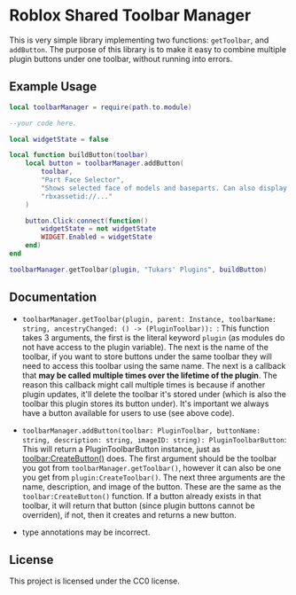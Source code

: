 # Roblox Shared Toolbar Manager

This is very simple library implementing two functions: `getToolbar`, and `addButton`. The purpose of this library is to make it easy to combine multiple plugin buttons under one toolbar, without running into errors.

## Example Usage

```lua
local toolbarManager = require(path.to.module)

--your code here.

local widgetState = false

local function buildButton(toolbar)
	local button = toolbarManager.addButton(
		toolbar,
		"Part Face Selector", 
		"Shows selected face of models and baseparts. Can also display directional vectors.", 
		"rbxassetid://..."
	)

	button.Click:connect(function()
		widgetState = not widgetState
		WIDGET.Enabled = widgetState
	end)
end

toolbarManager.getToolbar(plugin, "Tukars' Plugins", buildButton)
```

## Documentation

- `toolbarManager.getToolbar(plugin, parent: Instance, toolbarName: string, ancestryChanged: () -> (PluginToolbar)): `: This function takes 3 arguments, the first is the literal keyword `plugin` (as modules do not have access to the plugin variable). The next is the name of the toolbar, if you want to store buttons under the same toolbar they will need to access this toolbar using the same name. The next is a callback that **may be called multiple times over the lifetime of the plugin**. The reason this callback might call multiple times is because if another plugin updates, it'll delete the toolbar it's stored under (which is also the toolbar this plugin stores its button under). It's important we always have a button available for users to use (see above code). 

- `toolbarManager.addButton(toolbar: PluginToolbar, buttonName: string, description: string, imageID: string): PluginToolbarButton`: This will return a PluginToolbarButton instance, just as [toolbar:CreateButton()](https://create.roblox.com/docs/reference/engine/classes/PluginToolbar#CreateButton) does. The first argument should be the toolbar you got from `toolbarManager.getToolbar()`, however it can also be one you get from `plugin:CreateToolbar()`. The next three arguments are the name, description, and image of the button. These are the same as the `toolbar:CreateButton()` function. If a button already exists in that toolbar, it will return that button (since plugin buttons cannot be overriden), if not, then it creates and returns a new button.


* type annotations may be incorrect.

## License

This project is licensed under the CC0 license.

